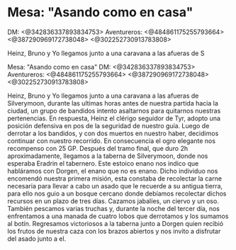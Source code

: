 # Mesa: "Asando como en casa"
DM: <@342836337893834753>
Aventureros: <@484861175255793664> <@387290969172738048> <@302252730913783808>

Heinz, Bruno y Yo llegamos junto a una caravana a las afueras de S

Mesa: "Asando como en casa"
DM: <@342836337893834753>
Aventureros: <@484861175255793664> <@387290969172738048> <@302252730913783808>

Heinz, Bruno y Yo llegamos junto a una caravana a las afueras de Silverymoon, durante las ultimas horas antes de nuestra partida hacia la ciudad, un grupo de bandidos intento asaltarnos para quitarnos nuestras pertenencias. En respuesta, Heinz el clérigo seguidor de Tyr, adopto una posición defensiva en pos de la seguridad de nuestro guía. Luego de derrotar a los bandidos, y con dos muertos en nuestro haber, decidimos continuar con nuestro recorrido. En consecuencia el ogro elegante nos recompenso con 25 GP. Después del tramo final, que duro 2h aproximadamente, llegamos a la taberna de Silverymoon, donde nos esperaba Eradrin el tabernero. Este estoico enano nos indico que habláramos con Dorgen, el enano que no es enano. Dicho individuo nos encomendó nuestra primera misión, esta constaba de recolectar la carne necesaria para llevar a cabo un asado que le recuerde a su antigua tierra, para ello nos guio a un bosque cercano donde debíamos recolectar dichos recursos en un plazo de tres días. Cazamos jabalíes, un ciervo y un oso. También pescamos varias truchas y, durante la noche del tercer día, nos enfrentamos a una manada de cuatro lobos que derrotamos y los sumamos al botín. Regresamos victoriosos a la taberna junto a Dorgen quien recibió los frutos de nuestra caza con los brazos abiertos y nos invito a disfrutar del asado junto a el.

